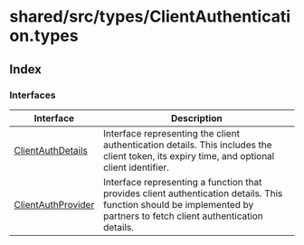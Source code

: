 # shared/src/types/ClientAuthentication.types

## Index

### Interfaces

| Interface | Description |
| ------ | ------ |
| [ClientAuthDetails](interfaces/client-auth-details.md) | Interface representing the client authentication details. This includes the client token, its expiry time, and optional client identifier. |
| [ClientAuthProvider](interfaces/client-auth-provider.md) | Interface representing a function that provides client authentication details. This function should be implemented by partners to fetch client authentication details. |
